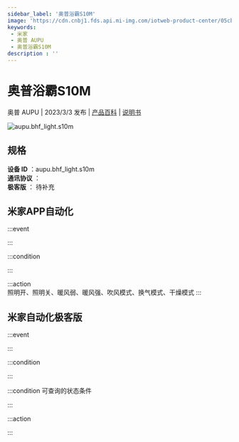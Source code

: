 ```yaml
---
sidebar_label: '奥普浴霸S10M'
image: 'https://cdn.cnbj1.fds.api.mi-img.com/iotweb-product-center/05cbeb52681b52b4fecd034f57a2b2aa_1676010185943.png?GalaxyAccessKeyId=AKVGLQWBOVIRQ3XLEW&Expires=9223372036854775807&Signature=qOhXENbE0cT9RDhIMuRnwku9NBk='
keywords: 
 - 米家
 - 奥普 AUPU
 - 奥普浴霸S10M
description : ''
---
```

# 奥普浴霸S10M

奥普 AUPU | 2023/3/3 发布 | [产品百科](https://home.mi.com/webapp/content/baike/product/index.html?model=aupu.bhf_light.s10m/) | [说明书](https://home.mi.com/views/introduction.html?model=aupu.bhf_light.s10m&region=cn)

![aupu.bhf_light.s10m](https://cdn.cnbj1.fds.api.mi-img.com/iotweb-product-center/05cbeb52681b52b4fecd034f57a2b2aa_1676010185943.png?GalaxyAccessKeyId=AKVGLQWBOVIRQ3XLEW&Expires=9223372036854775807&Signature=qOhXENbE0cT9RDhIMuRnwku9NBk=)

## 规格  
> 
**设备 ID** ：aupu.bhf_light.s10m  
**通讯协议** ：  
**极客版**  ： 待补充 


## 米家APP自动化  

:::event  

:::

:::condition  

:::

:::action   
照明开、照明关、暖风弱、暖风强、吹风模式、换气模式、干燥模式
:::

## 米家自动化极客版  

:::event  

:::

:::condition  

:::

:::condition 可查询的状态条件  

:::

:::action  

:::

        
